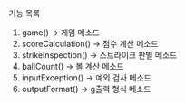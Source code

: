 기능 목록

1. game() -> 게임 메소드
2. scoreCalculation() -> 점수 계산 메소드
3. strikeInspection() -> 스트라이크 판별 메소드
4. ballCount() -> 볼 계산 메소드
5. inputException() -> 예외 검사 메소드
6. outputFormat() -> g출력 형식 메소드